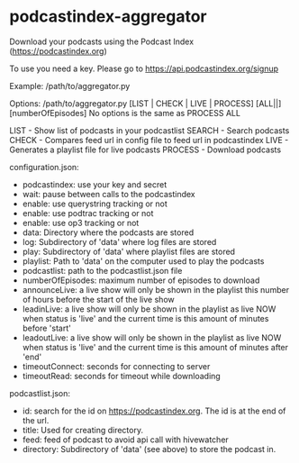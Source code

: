 # podcastindex-aggregator
Download your podcasts using the Podcast Index (https://podcastindex.org)

To use you need a key. Please go to https://api.podcastindex.org/signup

Example:
/path/to/aggregator.py

Options:
/path/to/aggregator.py [LIST | CHECK | LIVE | PROCESS] [ALL|<podcastindex-id>|<feedurl>] [numberOfEpisodes]
No options is the same as PROCESS ALL

LIST - Show list of podcasts in your podcastlist
SEARCH - Search podcasts
CHECK - Compares feed url in config file to feed url in podcastindex
LIVE - Generates a playlist file for live podcasts
PROCESS - Download podcasts

configuration.json:
- podcastindex: use your key and secret
- wait: pause between calls to the podcastindex
- enable: use querystring tracking or not
- enable: use podtrac tracking or not
- enable: use op3 tracking or not
- data: Directory where the podcasts are stored
- log: Subdirectory of 'data' where log files are stored
- play: Subdirectory of 'data' where playlist files are stored
- playlist: Path to 'data' on the computer used to play the podcasts
- podcastlist: path to the podcastlist.json file
- numberOfEpisodes: maximum number of episodes to download
- announceLive: a live show will only be shown in the playlist this number of hours before the start of the live show
- leadinLive: a live show will only be shown in the playlist as live NOW when status is 'live' and the current time is this amount of minutes before 'start'
- leadoutLive: a live show will only be shown in the playlist as live NOW when status is 'live' and the current time is this amount of minutes after 'end'
- timeoutConnect: seconds for connecting to server
- timeoutRead: seconds for timeout while downloading

podcastlist.json:
- id: search for the id on https://podcastindex.org. The id is at the end of the url.
- title: Used for creating directory.
- feed: feed of podcast to avoid api call with hivewatcher
- directory: Subdirectory of 'data' (see above) to store the podcast in.

